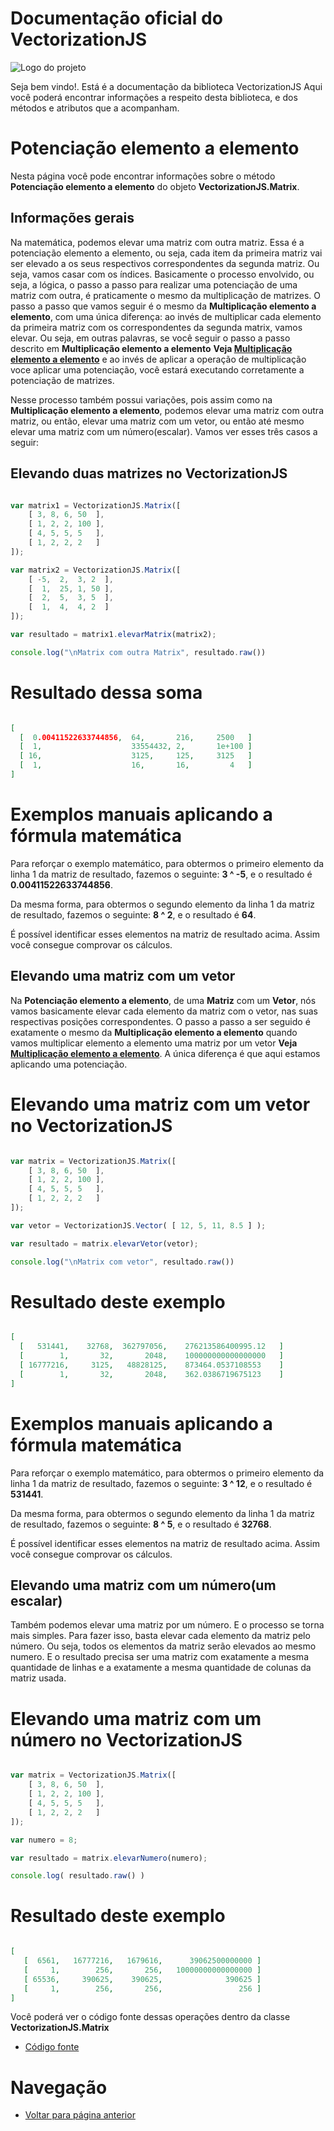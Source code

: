 # Documentação oficial do VectorizationJS
![Logo do projeto](https://github.com/WilliamJardim/VectorizationJS/blob/main/imagens/logo512x512.png)

Seja bem vindo!. Está é a documentação da biblioteca VectorizationJS
Aqui você poderá encontrar informações a respeito desta biblioteca, e dos métodos e atributos que a acompanham.

# Potenciação elemento a elemento
Nesta página você pode encontrar informações sobre o método **Potenciação elemento a elemento** do objeto **VectorizationJS.Matrix**. 

## Informações gerais
Na matemática, podemos elevar uma matriz com outra matriz. Essa é a potenciação elemento a elemento, ou seja, cada item da primeira matriz vai ser elevado a os seus respectivos correspondentes da segunda matriz. Ou seja, vamos casar com os índices. Basicamente o processo envolvido, ou seja, a lógica, o passo a passo para realizar uma potenciação de uma matriz com outra, é praticamente o mesmo da multiplicação de matrizes. O passo a passo que vamos seguir é o mesmo da **Multiplicação elemento a elemento**, com uma única diferença: ao invés de multiplicar cada elemento da primeira matriz com os correspondentes da segunda matrix, vamos elevar. Ou seja, em outras palavras, se você seguir o passo a passo descrito em **Multiplicação elemento a elemento** **Veja [Multiplicação elemento a elemento](../Multiplicacao/page.md)** e ao invés de aplicar a operação de multiplicação voce aplicar uma potenciação, você estará executando corretamente a potenciação de matrizes.

Nesse processo também possui variações, pois assim como na **Multiplicação elemento a elemento**, podemos elevar uma matriz com outra matriz, ou então, elevar uma matriz com um vetor, ou então até mesmo elevar uma matriz com um número(escalar). Vamos ver esses três casos a seguir:

## Elevando duas matrizes no VectorizationJS
```javascript

var matrix1 = VectorizationJS.Matrix([
    [ 3, 8, 6, 50  ],
    [ 1, 2, 2, 100 ],
    [ 4, 5, 5, 5   ],
    [ 1, 2, 2, 2   ]
]);

var matrix2 = VectorizationJS.Matrix([
    [ -5,  2,  3, 2  ],
    [  1,  25, 1, 50 ],
    [  2,  5,  3, 5  ],
    [  1,  4,  4, 2  ]
]);

var resultado = matrix1.elevarMatrix(matrix2);

console.log("\nMatrix com outra Matrix", resultado.raw())

``` 

# Resultado dessa soma
```json

[
  [  0.00411522633744856,  64,       216,     2500   ]
  [  1,                    33554432, 2,       1e+100 ]
  [ 16,                    3125,     125,     3125   ]
  [  1,                    16,       16,         4   ]
]

```

# Exemplos manuais aplicando a fórmula matemática
Para reforçar o exemplo matemático, para obtermos o primeiro elemento da linha 1 da matriz de resultado, fazemos o seguinte: **3 ^ -5**, e o resultado é **0.00411522633744856**.

Da mesma forma, para obtermos o segundo elemento da linha 1 da matriz de resultado, fazemos o seguinte: **8 ^ 2**, e o resultado é **64**.

É possível identificar esses elementos na matriz de resultado acima. Assim você consegue comprovar os cálculos.

## Elevando uma matriz com um vetor
Na **Potenciação elemento a elemento**, de uma **Matriz** com um **Vetor**, nós vamos basicamente elevar cada elemento da matriz com o vetor, nas suas respectivas posições correspondentes. O passo a passo a ser seguido é exatamente o mesmo da **Multiplicação elemento a elemento** quando vamos multiplicar elemento a elemento uma matriz por um vetor **Veja [Multiplicação elemento a elemento](../Multiplicacao/page.md)**. A única diferença é que aqui estamos aplicando uma potenciação.

# Elevando uma matriz com um vetor no VectorizationJS
```javascript

var matrix = VectorizationJS.Matrix([
    [ 3, 8, 6, 50  ],
    [ 1, 2, 2, 100 ],
    [ 4, 5, 5, 5   ],
    [ 1, 2, 2, 2   ]
]);

var vetor = VectorizationJS.Vector( [ 12, 5, 11, 8.5 ] );

var resultado = matrix.elevarVetor(vetor);

console.log("\nMatrix com vetor", resultado.raw())
```

# Resultado deste exemplo
```json

[
  [   531441,    32768,  362797056,    276213586400995.12   ]
  [        1,       32,       2048,    100000000000000000   ]
  [ 16777216,     3125,   48828125,    873464.0537108553    ]
  [        1,       32,       2048,    362.0386719675123    ]
]

```

# Exemplos manuais aplicando a fórmula matemática
Para reforçar o exemplo matemático, para obtermos o primeiro elemento da linha 1 da matriz de resultado, fazemos o seguinte: **3 ^ 12**, e o resultado é **531441**.

Da mesma forma, para obtermos o segundo elemento da linha 1 da matriz de resultado, fazemos o seguinte: **8 ^ 5**, e o resultado é **32768**.

É possível identificar esses elementos na matriz de resultado acima. Assim você consegue comprovar os cálculos.

## Elevando uma matriz com um número(um escalar)
Também podemos elevar uma matriz por um número. E o processo se torna mais simples. Para fazer isso, basta elevar cada elemento da matriz pelo número. Ou seja, todos os elementos da matriz serão elevados ao mesmo numero. E o resultado precisa ser uma matriz com exatamente a mesma quantidade de linhas e a exatamente a mesma quantidade de colunas da matriz usada.

# Elevando uma matriz com um número no VectorizationJS
```javascript

var matrix = VectorizationJS.Matrix([
    [ 3, 8, 6, 50  ],
    [ 1, 2, 2, 100 ],
    [ 4, 5, 5, 5   ],
    [ 1, 2, 2, 2   ]
]);

var numero = 8;

var resultado = matrix.elevarNumero(numero);

console.log( resultado.raw() )

```

# Resultado deste exemplo
```json

[
   [  6561,   16777216,   1679616,      39062500000000 ]
   [     1,        256,       256,   10000000000000000 ]
   [ 65536,     390625,    390625,              390625 ]
   [     1,        256,       256,                 256 ]
]

```

Você poderá ver o código fonte dessas operações dentro da classe **VectorizationJS.Matrix**
* [Código fonte](https://github.com/WilliamJardim/VectorizationJS/blob/main/src/Matrix.js)

# Navegação
* [Voltar para página anterior](../page.md)
